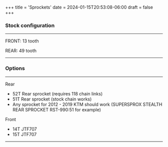 +++
title = 'Sprockets'
date = 2024-01-15T20:53:08-06:00
draft = false
+++

### Stock configuration

---

FRONT: 13 tooth

REAR: 49 tooth

---

### Options

---
Rear
- 52T Rear sprocket (requires 118 chain links)
- 51T Rear sprocket (stock chain works)
- Any sprocket for 2012 - 2019 KTM should work (SUPERSPROX STEALTH REAR SPROCKET RST-990:51 for example)

Front
- 14T JTF707 
- 15T JTF707
---
